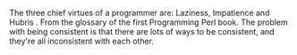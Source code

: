 The three chief virtues of a programmer are: Laziness, Impatience and Hubris
.
From the glossary of the first Programming Perl book.
The problem with being consistent is that there are lots of ways to be consistent, and they're all inconsistent with each other.

